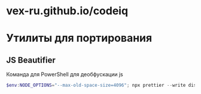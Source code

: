 # vex-ru.github.io/codeiq


# Утилиты для портирования 

## JS Beautifier

Команда для PowerShell для деобфускации js

```powershell
$env:NODE_OPTIONS="--max-old-space-size=4096"; npx prettier --write dist/main.bundle.js; Remove-Item Env:NODE_OPTIONS
```

